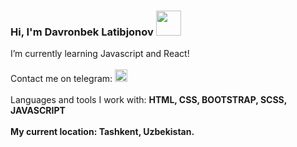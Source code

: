 ### Hi, I'm Davronbek Latibjonov <img src="https://media1.giphy.com/media/gM5qFksULw54NMWyry/giphy.gif?cid=ecf05e47rtue39bfx62k9lfa707kxi2sgfh9n6jbs8oazyiz&rid=giphy.gif&ct=s" width="40px"/>

I’m currently learning Javascript and React! <br/>
<br/>
 Contact me on telegram:
<a href="https://t.me/Abu_turob_001"><img src="https://www.freepnglogos.com/uploads/telegram-logo-png-0.png" width="20px"/><a/> 
<br/> <br/>
Languages and tools I work with:
<strong>HTML, CSS, BOOTSTRAP, SCSS, JAVASCRIPT<strong/>
<br/><br/>
My current location: <strong>Tashkent, Uzbekistan.<strong/>
<!--
- 🔭 I’m currently working on ...
- 🌱 I’m currently learning ...
- 📫 How to reach me: ...
- ⚡ Fun fact: ...
How to reach me: [@azizbekkhabibullaev](https://instagram.com/azizbekkhabibullaev/)
-->
